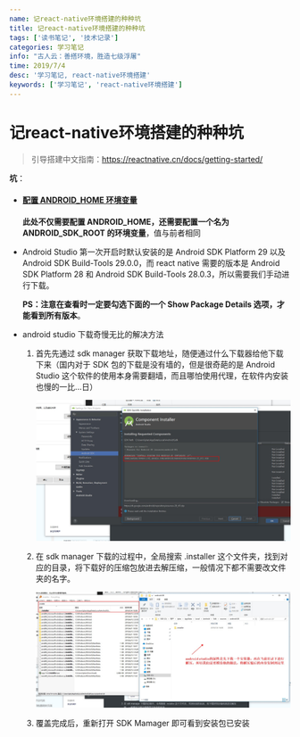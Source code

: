 ```yaml
---
name: 记react-native环境搭建的种种坑
title: 记react-native环境搭建的种种坑
tags: ['读书笔记', '技术记录']
categories: 学习笔记
info: "古人云：善搭环境，胜造七级浮屠"
time: 2019/7/4
desc: '学习笔记, react-native环境搭建'
keywords: ['学习笔记', 'react-native环境搭建']
---
```


# 记react-native环境搭建的种种坑

>  引导搭建中文指南：https://reactnative.cn/docs/getting-started/

**坑**：

- #### [**配置 ANDROID_HOME 环境变量**](https://reactnative.cn/docs/getting-started/#3-%E9%85%8D%E7%BD%AE-android-home-%E7%8E%AF%E5%A2%83%E5%8F%98%E9%87%8F)

  **此处不仅需要配置 ANDROID_HOME，还需要配置一个名为 ANDROID_SDK_ROOT 的环境变量**，值与前者相同

- Android Studio 第一次开启时默认安装的是 Android SDK Platform 29 以及 Android SDK Build-Tools 29.0.0，而 react native  需要的版本是 Android SDK Platform 28 和 Android SDK Build-Tools 28.0.3，所以需要我们手动进行下载。

  **PS：注意在查看时一定要勾选下面的一个 Show Package Details 选项，才能看到所有版本**。

- android studio 下载奇慢无比的解决方法

  1. 首先先通过 sdk manager 获取下载地址，随便通过什么下载器给他下载下来（国内对于 SDK 包的下载是没有墙的，但是很奇葩的是 Android Studio 这个软件的使用本身需要翻墙，而且哪怕使用代理，在软件内安装也慢的一比...日）

     ![Android-download1.jpg](./images/Android-download1.jpg)

  2. 在 sdk manager 下载的过程中，全局搜索 .installer 这个文件夹，找到对应的目录，将下载好的压缩包放进去解压缩，一般情况下都不需要改文件夹的名字。

     ![Android-download2.jpg](./images/Android-download2.jpg)

  3. 覆盖完成后，重新打开 SDK Mamager 即可看到安装包已安装

